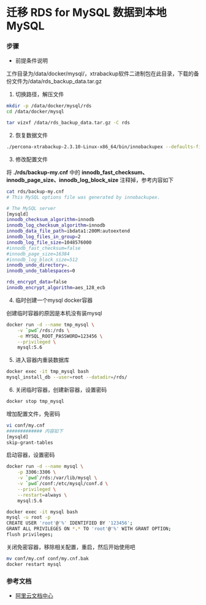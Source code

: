 # 迁移 RDS for MySQL 数据到本地 MySQL

### 步骤

- 前提条件说明

工作目录为/data/docker/mysql/，xtrabackup软件二进制包在此目录，下载的备份文件为/data/rds_backup_data.tar.gz

1. 切换路径，解压文件

```sh
mkdir -p /data/docker/mysql/rds
cd /data/docker/mysql

tar vizxf /data/rds_backup_data.tar.gz -C rds
```

2. 恢复数据文件

```sh
./percona-xtrabackup-2.3.10-Linux-x86_64/bin/innobackupex --defaults-file=./rds/backup-my.cnf --apply-log ./rds/
```

3. 修改配置文件

将 __./rds/backup-my.cnf__ 中的 __innodb_fast_checksum、innodb_page_size、innodb_log_block_size__ 注释掉，参考内容如下

```sh
cat rds/backup-my.cnf 
# This MySQL options file was generated by innobackupex.

# The MySQL server
[mysqld]
innodb_checksum_algorithm=innodb
innodb_log_checksum_algorithm=innodb
innodb_data_file_path=ibdata1:200M:autoextend
innodb_log_files_in_group=2
innodb_log_file_size=1048576000
#innodb_fast_checksum=false
#innodb_page_size=16384
#innodb_log_block_size=512
innodb_undo_directory=.
innodb_undo_tablespaces=0

rds_encrypt_data=false
innodb_encrypt_algorithm=aes_128_ecb
```

4. 临时创建一个mysql docker容器

创建临时容器的原因是本机没有装mysql

```sh
docker run -d --name tmp_mysql \
    -v `pwd`/rds:/rds \
    -e MYSQL_ROOT_PASSWORD=123456 \
    --privileged \
    mysql:5.6
```

5. 进入容器内重装数据库

```sh
docker exec -it tmp_mysql bash
mysql_install_db --user=root --datadir=/rds/
```

6. 关闭临时容器，创建新容器，设置密码

```sh
docker stop tmp_mysql
```

增加配置文件，免密码

```sh
vi conf/my.cnf
############# 内容如下
[mysqld]
skip-grant-tables
```

启动容器，设置密码

```sh
docker run -d --name mysql \
    -p 3306:3306 \
    -v `pwd`/rds:/var/lib/mysql \
    -v `pwd`/conf:/etc/mysql/conf.d \
    --privileged \
    --restart=always \
    mysql:5.6

docker exec -it mysql bash
mysql -u root -p
CREATE USER 'root'@'%' IDENTIFIED BY '123456';
GRANT ALL PRIVILEGES ON *.* TO 'root'@'%' WITH GRANT OPTION;
flush privileges;
```

关闭免密容器，移除相关配置，重启，然后开始使用吧

```sh
mv conf/my.cnf conf/my.cnf.bak
docker restart mysql
```

### 参考文档

- [阿里云文档中心](https://www.alibabacloud.com/help/zh/doc-detail/26212.htm)